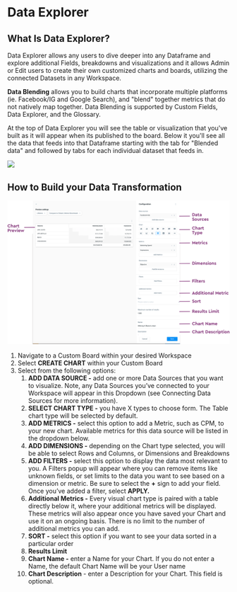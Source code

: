 # Data Explorer

## **What Is Data Explorer?**

Data Explorer allows any users to dive deeper into any Dataframe and explore additional Fields, breakdowns and visualizations and it allows Admin or Edit users to create their own customized charts and boards, utilizing the connected Datasets in any Workspace.

**Data Blending** allows you to build charts that incorporate multiple platforms \(ie. Facebook/IG and Google Search\), and "blend" together metrics that do not natively map together. Data Blending is supported by Custom Fields, Data Explorer, and the Glossary.

At the top of Data Explorer you will see the table or visualization that you've built as it will appear when its published to the board. Below it you'll see all the data that feeds into that Dataframe starting with the tab for "Blended data" and followed by tabs for each individual dataset that feeds in.

![](https://downloads.intercomcdn.com/i/o/206871411/2cefff9e78f5725e7d9a337a/image.png)

## **How to Build your Data Transformation**

![The Anatomy of Data Explorer](../../.gitbook/assets/11.png)

1. Navigate to a Custom Board within your desired Workspace
2. Select **CREATE CHART** within your Custom Board
3. Select from the following options:
   1. **ADD DATA SOURCE -** add one or more Data Sources that you want to visualize. Note, any Data Sources you’ve connected to your Workspace will appear in this Dropdown \(see Connecting Data Sources for more information\).
   2. **SELECT CHART TYPE -** you have X types to choose form. The Table chart type will be selected by default.
   3. **ADD METRICS -** select this option to add a Metric, such as CPM, to your new chart. Available metrics for this data source will be listed in the dropdown below.
   4. **ADD DIMENSIONS -** depending on the Chart type selected, you will be able to select Rows and Columns, or Dimensions and Breakdowns
   5. **ADD FILTERS -** select this option to display the data most relevant to you. A Filters popup will appear where you can remove items like unknown fields, or set limits to the data you want to see based on a dimension or metric. Be sure to select the **+** sign to add your field. Once you’ve added a filter, select **APPLY.**
   6. **Additional Metrics -** Every visual chart type is paired with a table directly below it, where your additional metrics will be displayed. These metrics will also appear once you have saved your Chart and use it on an ongoing basis. There is no limit to the number of additional metrics you can add.
   7. **SORT -** select this option if you want to see your data sorted in a particular order
   8. **Results Limit**
   9. **Chart Name -** enter a Name for your Chart. If you do not enter a Name, the default Chart Name will be your User name
   10. **Chart Description** - enter a Description for your Chart. This field is optional.


